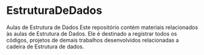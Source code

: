# EstruturaDeDados

Aulas de Estrutura de Dados
Este repositório contém materiais relacionados às aulas de Estrutura de Dados. Ele é destinado a registrar todos os códigos, projetos de demais trabalhos desenvolvidos relacionadas a cadeira de Estrutura de dados.
